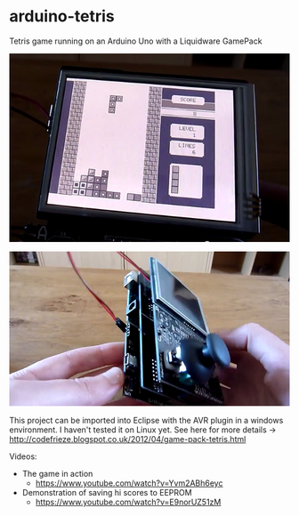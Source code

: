 # arduino-tetris

Tetris game running on an Arduino Uno with a Liquidware GamePack

![](https://github.com/insano10/arduino-tetris/blob/master/docs/tetris.png)

![](https://github.com/insano10/arduino-tetris/blob/master/docs/game_pack.png)

This project can be imported into Eclipse with the AVR plugin in a windows environment.
I haven't tested it on Linux yet.
See here for more details -> http://codefrieze.blogspot.co.uk/2012/04/game-pack-tetris.html

Videos:
* The game in action
  * https://www.youtube.com/watch?v=Yvm2ABh6eyc
* Demonstration of saving hi scores to EEPROM
  * https://www.youtube.com/watch?v=E9norUZ51zM
